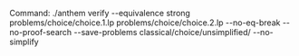 Command: ./anthem verify --equivalence strong problems/choice/choice.1.lp problems/choice/choice.2.lp  --no-eq-break --no-proof-search --save-problems classical/choice/unsimplified/ --no-simplify